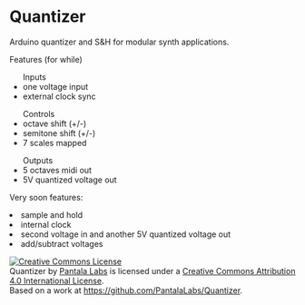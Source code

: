 # Quantizer
Arduino quantizer and S&H for modular synth applications.

Features (for while)
<ul>Inputs
<li>one voltage input
<li>external clock sync
</ul>

<ul>Controls
<li>octave shift (+/-)
<li>semitone shift (+/-)
<li>7 scales mapped
</ul>

<ul>Outputs
<li>5 octaves midi out
<li>5V quantized voltage out
</ul>


Very soon features:
<li>sample and hold
<li>internal clock
<li>second voltage in and another 5V quantized voltage out
<li>add/subtract voltages


<a rel="license" href="http://creativecommons.org/licenses/by/4.0/"><img alt="Creative Commons License" style="border-width:0" src="https://i.creativecommons.org/l/by/4.0/88x31.png" /></a><br /><span xmlns:dct="http://purl.org/dc/terms/" property="dct:title">Quantizer</span> by <a xmlns:cc="http://creativecommons.org/ns#" href="https://facebook.com/pantalalabs/" property="cc:attributionName" rel="cc:attributionURL">Pantala Labs</a> is licensed under a <a rel="license" href="http://creativecommons.org/licenses/by/4.0/">Creative Commons Attribution 4.0 International License</a>.<br />Based on a work at <a xmlns:dct="http://purl.org/dc/terms/" href="https://github.com/PantalaLabs/Quantizer" rel="dct:source">https://github.com/PantalaLabs/Quantizer</a>.

